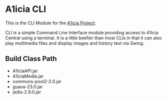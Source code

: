 # A1icia CLI

This is the CLI Module for the [A1icia Project](https://github.com/markhull/A1icia).

CLI is a simple Command Line Interface module providing access to A1icia Central using a terminal. It is a little beefier than most CLIs in that it can also play multimedia files and display images and history text via Swing.

## Build Class Path
* A1iciaAPI.jar
* A1iciaMedia.jar
* commons-pool2-2.0.jar
* guava-23.0.jar
* jedis-2.9.0.jar
